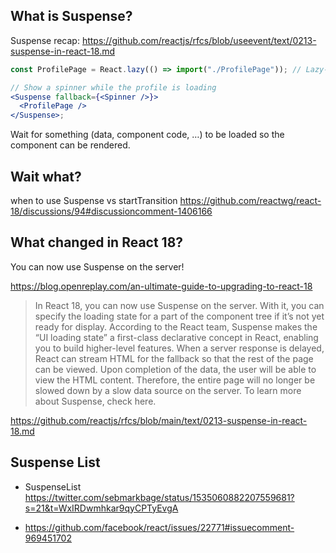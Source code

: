 ## What is Suspense?

Suspense recap: https://github.com/reactjs/rfcs/blob/useevent/text/0213-suspense-in-react-18.md

```jsx
const ProfilePage = React.lazy(() => import("./ProfilePage")); // Lazy-loaded

// Show a spinner while the profile is loading
<Suspense fallback={<Spinner />}>
  <ProfilePage />
</Suspense>;
```

Wait for something (data, component code, …) to be loaded so the component can be rendered.

## Wait what?

when to use Suspense vs startTransition https://github.com/reactwg/react-18/discussions/94#discussioncomment-1406166

## What changed in React 18?

You can now use Suspense on the server!

https://blog.openreplay.com/an-ultimate-guide-to-upgrading-to-react-18

> In React 18, you can now use Suspense on the server. With it, you can specify the loading state for a part of the component tree if it’s not yet ready for display. According to the React team, Suspense makes the “UI loading state” a first-class declarative concept in React, enabling you to build higher-level features. When a server response is delayed, React can stream HTML for the fallback so that the rest of the page can be viewed. Upon completion of the data, the user will be able to view the HTML content. Therefore, the entire page will no longer be slowed down by a slow data source on the server. To learn more about Suspense, check here.

https://github.com/reactjs/rfcs/blob/main/text/0213-suspense-in-react-18.md

## Suspense List

- SuspenseList https://twitter.com/sebmarkbage/status/1535060882207559681?s=21&t=WxIRDwmhkar9qyCPTyEvgA

- https://github.com/facebook/react/issues/22771#issuecomment-969451702
